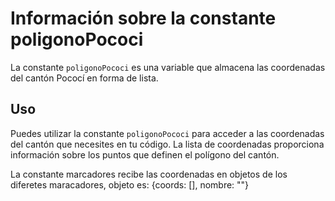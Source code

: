 # Información sobre la constante poligonoPococi

La constante `poligonoPococi` es una variable que almacena las coordenadas del cantón Pococí en forma de lista.

## Uso

Puedes utilizar la constante `poligonoPococi` para acceder a las coordenadas del cantón que necesites en tu código. La lista de coordenadas proporciona información sobre los puntos que definen el polígono del cantón.

La constante marcadores recibe las coordenadas en objetos de los diferetes maracadores, objeto es: {coords: [], nombre: ""}
